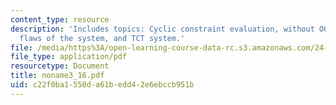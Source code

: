 ```yaml
---
content_type: resource
description: 'Includes topics: Cyclic constraint evaluation, without OO constraints,
  flaws of the system, and TCT system.'
file: /media/https%3A/open-learning-course-data-rc.s3.amazonaws.com/24-962-advanced-phonology-spring-2005/c22f0ba1550da61bedd42e6ebccb951b_noname3_16.pdf
file_type: application/pdf
resourcetype: Document
title: noname3_16.pdf
uid: c22f0ba1-550d-a61b-edd4-2e6ebccb951b
---
```

